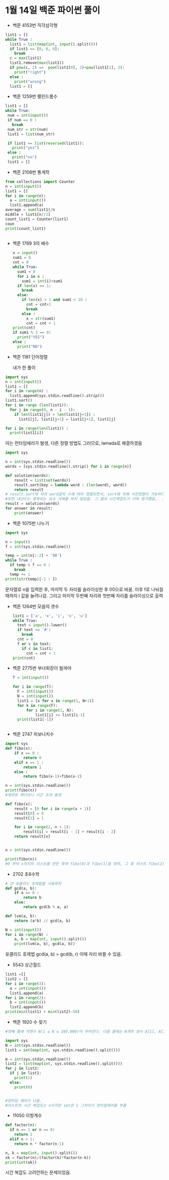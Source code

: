 # 1월 14일 백준 파이썬 풀이

- 백준 4153번 직각삼각형
```python
list1 = []
while True : 
  list1 = list(map(int, input().split()))
  if list1 == [0, 0, 0]:
    break
  c = max(list1)
  list1.remove(max(list1))
  if pow(c, 2) ==  pow(list1[0], 2)+pow(list1[1], 2):
    print("right")
  else :
    print("wrong")
  list1 = []
``` 

- 백준 1259번 팰린드롬수
 ```python
list1 = []
while True:
  num = int(input())
  if num == 0 :
    break
  num_str = str(num)
  list1 = list(num_str)

  if list1 == list(reversed(list1)):
    print("yes")
  else :
    print("no")
  list1 = []
``` 

- 백준 2108번 통계학
```python
from collections import Counter
n = int(input())
list1 = [] 
for i in range(n):
  a = int(input())
  list1.append(a)
average = sum(list1)/n
middle = list1[n//2] 
count_list1 = Counter(list1)
coun
print(count_list1)
  
``` 

- 백준 1769 3의 배수
  
  ```python
  x = input()
  sum1 = 0
  cnt = 0 
  while True:
    sum1 = 0
    for i in x :
      sum1 = int(i)+sum1 
    if len(x) == 1:
      break
    else:   
      if len(x) > 1 and sum1 < 10 :
        cnt = cnt+1
        break
      else :
        x = str(sum1)
        cnt = cnt + 1
  print(cnt)
  if sum1 % 3 == 0:
    print("YES")
  else :
    print("NO")
  ```

- 백준 1181 단어정렬

    내가 한 풀이
```python
import sys
n = int(input())
list1 = [] 
for i in range(n) :
  list1.append(sys.stdin.readline().strip())
list1.sort()
for i in range (len(list1)):
  for j in range(0, n - i - 1):
    if len(list1[j]) > len(list1[j+1]) :
      list1[j], list1[j+1] = list1[j+1], list1[j]

for i in range(len(list1)) :
  print(list1[i])
```
이는 런타임에러가 발생, 다른 정렬 방법도 그러므로, lamada로 해결하겠음

```python
import sys

n = int(sys.stdin.readline())
words = [sys.stdin.readline().strip() for i in range(n)]

def solution(words):
    result = list(set(words))
    result.sort(key = lambda word : (len(word), word))
    return result
# result.sort에 따라 word글자 수에 따라 정렬되면서, sort에 의해 사전정렬이 가능하다. 그렇다면 내 코드를 수정하겠다. 
#또한 내코드는 중복되는 요소 삭제를 하지 않았음. 그 결과 시간복잡도가 더욱 증가했음,. .
result = solution(words)
for answer in result:
    print(answer)
```

- 백준 1075번 나누기
```python
import sys

n = input()
f = int(sys.stdin.readline())

temp = int(n[:-2] + '00')
while True :
  if temp % f == 0 :
    break
  temp += 1 
print(str(temp)[-2 : ])  
```

  문자열로 n을 입력한 후, 마지막 두 자리를 슬라이싱한 후 00으로 바꿈.
  이후 f로 나눠질 때까지 i 값을 눌려나감. 
  그리고 마지막 두번째 자리와 첫번째 자리를 슬라이싱으로 출력

- 백준 1264번 모음의 갯수
  ```python
  list1 = ['a', 'e', 'i', 'o', 'u']
  while True:
    text = input().lower()
    if text == '#':
      break
    cnt = 0
    f or c in text:
      if c in list1:
        cnt = cnt + 1
  print(cnt)
  ```

- 백준 2775번 부녀회장이 될꺼야
  ```python 
  T = int(input())

  for i in range(T):  
    F = int(input()) 
    N = int(input()) 
    list1 = [x for x in range(1, N+1)] 
    for k in range(F): 
        for i in range(1, N):  
            list1[i] += list1[i-1]  
    print(list1[-1]) 
  
  

- 백준 2747 피보나치수
```python
import sys
def fibo(x):
    if x == 0 :
        return 0
    elif x == 1 :
        return 1
    else :
        return fibo(x-1)+fibo(x-2)

n = int(sys.stdin.readline())
print(fibo(n))
#제귀로 짜다보니 시간 초과 발생

def fibo(x):
    result = [0 for i in range(x + 1)]
    result[0] = 0
    result[1] = 1

    for i in range(2, n + 1):
        result[i] = result[i - 1] + result[i - 2]
    return result[x]


n = int(sys.stdin.readline())

print(fibo(n))
#0 부터 x까지의 리스트를 만든 후에 fibo(0)과 fibo(1)을 정의, 그 후 리스트 fibo(2)이후의 원소를 조작
```

- 2702 초6수학

```python
# 걍 유클리드 호제법을 사용하자
def gcd(a, b):
    if a == 0 :
        return b
    else:
        return gcd(b % a, a)

def lvm(a, b):
    return (a*b) // gcd(a, b)

N = int(input())
for i in range(N) : 
    a, b = map(int, input().split())
    print(lvm(a, b), gcd(a, b))
```
유클리드 호제법 gcd(a, b) = gcd(b, r) 이때 자리 바뀔 수 있음.


- 5543 상근월드

```python
list1 =[]
list2 = []
for i in range(3):
  a = int(input())
  list1.append(a)
for i in range(2):
  b = int(input())
  list2.append(b)
print(min(list1) + min(list2)-50)
```

- 백준 1920 수 찾기

```python
#첫째 줄에 자연수 N(1 ≤ N ≤ 100,000)이 주어진다. 다음 줄에는 N개의 정수 A[1], A[2], …, A[N]이 주어진다. 다음 줄에는 M(1 ≤ M ≤ 100,000)이 주어진다. 다음 줄에는 M개의 수들이 주어지는데, 이 수들이 A안에 존재하는지 알아내면 된다. 모든 정수의 범위는 -231 보다 크거나 같고 231보다 작다.

import sys
N = int(sys.stdin.readline())
list1 = set(map(int, sys.stdin.readline().split()))

m = int(sys.stdin.readline())
list2 = list(map(int, sys.stdin.readline().split()))
for j in list2:
  if j in list1:
    print(1)
  else:
    print(0)


#런타임 에러가 나옴.
#리스트의 시간 복잡도는 n이지만 set은 1 그차이가 런타임에러를 부름 
```

- 11050 이항계수
```python
def factor(n):
  if n == 1 or n == 0:
    return 1
  elif n > 1:
    return n * factor(n-1)

n, k = map(int, input().split())
xk = factor(n)/(factor(k)*factor(n-k))
print(int(xk))
```

시간 복잡도 고려안하는 문제이었음.



